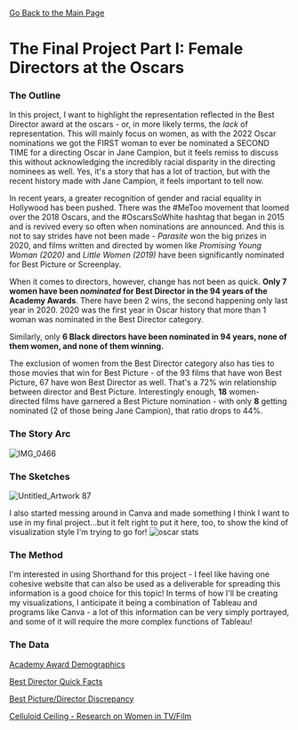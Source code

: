 [Go Back to the Main Page](https://delsears.github.io/cmustudent-repository/) 
# The Final Project Part I: Female Directors at the Oscars

### The Outline
In this project, I want to highlight the representation reflected in the Best Director award at the oscars - or, in more likely terms, the *lack* of representation. This will mainly focus on women, as with the 2022 Oscar nominations we got the FIRST woman to ever be nominated a SECOND TIME for a directing Oscar in Jane Campion, but it feels remiss to discuss this without acknowledging the incredibly racial disparity in the directing nominees as well. Yes, it's a story that has a lot of traction, but with the recent history made with Jane Campion, it feels important to tell now. 

In recent years, a greater recognition of gender and racial equality in Hollywood has been pushed. There was the #MeToo movement that loomed over the 2018 Oscars, and the #OscarsSoWhite hashtag that began in 2015 and is revived every so often when nominations are announced. And this is not to say strides have not been made - _Parasite_ won the big prizes in 2020, and films written and directed by women like _Promising Young Woman (2020)_ and _Little Women (2019)_ have been significantly nominated for Best Picture or Screenplay. 

When it comes to directors, however, change has not been as quick. **Only 7 women have been *nominated* for Best Director in the 94 years of the Academy Awards**. There have been 2 wins, the second happening only last year in 2020. 2020 was the first year in Oscar history that more than 1 woman was nominated in the Best Director category. 

Similarly, only **6 Black directors have been nominated in 94 years, none of them women, and none of them winning.** 

The exclusion of women from the Best Director category also has ties to those movies that win for Best Picture - of the 93 films that have won Best Picture, 67 have won Best Director as well. That's a 72% win relationship between director and Best Picture. Interestingly enough, **18** women-directed films have garnered a Best Picture nomination - with only **8** getting nominated (2 of those being Jane Campion), that ratio drops to 44%. 

### The Story Arc
![IMG_0466](https://user-images.githubusercontent.com/97906084/153259885-95abefc1-5dfd-45b0-9117-8b3fe1218632.JPG)

### The Sketches
![Untitled_Artwork 87](https://user-images.githubusercontent.com/97906084/153262436-7dd30e00-6dd5-4b04-90d6-b3f77799bf7c.jpg)

I also started messing around in Canva and made something I think I want to use in my final project...but it felt right to put it here, too, to show the kind of visualization style I'm trying to go for!
![oscar stats](https://user-images.githubusercontent.com/97906084/153721399-ed12facf-62b2-45a7-a22a-9958b0ccb3ca.png)


### The Method 
I'm interested in using Shorthand for this project - I feel like having one cohesive website that can also be used as a deliverable for spreading this information is a good choice for this topic! In terms of how I'll be creating my visualizations, I anticipate it being a combination of Tableau and programs like Canva - a lot of this information can be very simply portrayed, and some of it will require the more complex functions of Tableau!

### The Data
[Academy Award Demographics](https://data.world/crowdflower/academy-awards-demographics)

[Best Director Quick Facts](https://www.filmsite.org/bestdirs1.html) 

[Best Picture/Director Discrepancy](https://web.archive.org/web/20120113073946/http://awardsdatabase.oscars.org/ampas_awards/help/statistics/bestpixdirdiff.html) 

[Celluloid Ceiling - Research on Women in TV/Film](https://womenintvfilm.sdsu.edu/research/) 
